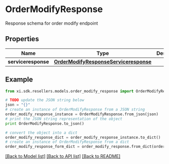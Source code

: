 # OrderModifyResponse

Response schema for order modify endpoint

## Properties

Name | Type | Description | Notes
------------ | ------------- | ------------- | -------------
**serviceresponse** | [**OrderModifyResponseServiceresponse**](OrderModifyResponseServiceresponse.md) |  | [optional] 

## Example

```python
from xi.sdk.resellers.models.order_modify_response import OrderModifyResponse

# TODO update the JSON string below
json = "{}"
# create an instance of OrderModifyResponse from a JSON string
order_modify_response_instance = OrderModifyResponse.from_json(json)
# print the JSON string representation of the object
print OrderModifyResponse.to_json()

# convert the object into a dict
order_modify_response_dict = order_modify_response_instance.to_dict()
# create an instance of OrderModifyResponse from a dict
order_modify_response_form_dict = order_modify_response.from_dict(order_modify_response_dict)
```
[[Back to Model list]](../README.md#documentation-for-models) [[Back to API list]](../README.md#documentation-for-api-endpoints) [[Back to README]](../README.md)


